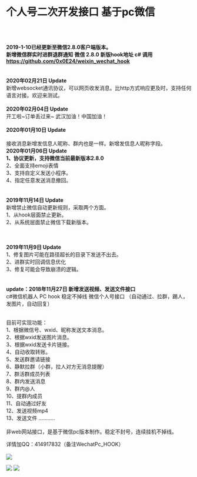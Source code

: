 # 个人号二次开发接口 基于pc微信
<br>
<br/>

<b>2019-1-10已经更新至微信2.8.0客户端版本。</b><br>
<b>新增微信群实时进群退群通知</b>
<b>微信 2.8.0 新版hook地址 c# 调用<a href="https://github.com/0x0E24/weixin_wechat_hook"></a> https://github.com/0x0E24/weixin_wechat_hook</b><br>
<br/><br/><b>2020年02月21日 Update</b><br>
新增websocket通讯协议，可以网页收发消息。比http方式响应更及时，支持任何语言对接。欢迎来测试。
<br/><br/><b>2020年02月04日 Update</b><br>
开工啦~订单丢过来~ 武汉加油！中国加油！
<br/><br/><b>2020年01月10日 Update</b><br><br/>
接收消息新增发信息人昵称、群内也是一样。新增发信息人昵称字段。<br/>
<b>2020年01月06日 Update</b><br>
<b>1、协议更新，支持微信当前最新版本2.8.0</b><br/>
2、全面支持emoji表情<br/>
3、支持自定义发送小程序。<br/>
4、指定任意发送消息撤回。<br/><br/><br/>
<b>2019年11月14日 Update</b><br>
新增禁止微信自动更新规则，采取两个方面。<br>
1、从hook层面禁止更新。<br>
2、从系统层面禁止微信下载新版本。<br/><br/>
<br/>

<b>2019年11月9日 Update</b><br>
1、修复图片可能在路径超长的目录下发送不出去。<br>
2、进群实时回调信息优化<br>
3、修复可能会导致崩溃的逻辑。<br><br>
<br>
<b>update：2018年11月27日 新增发送视频、发送文件接口</b><br>
c#微信机器人 PC hook 稳定不掉线 微信个人号接口 （自动通过、拉群，踢人，发图片，自动回复）<br><br>

目前可实现功能：<br>
1、根据微信号、wxid、昵称发送文本消息。<br>
2、根据wxid发送图片消息。<br>
3、根据wxid发送卡片链接。<br>
4、自动收取转账。<br>
5、发送群邀请链接<br>
6、静默拉群（小群，拉人对方无消息提醒）<br>
7、群活群成员列表<br>
8、群内发送消息<br>
9、群内@人<br>
10、提群内成员<br>
11、自动通过好友<br>
12、发送视频mp4<br>
13、发送文件
...........
<br><br>
非web网站接口，是基于微信pc版本制作。稳定不封号，连续挂机不掉线。<br>

详情加QQ：414917832（备注WechatPc_HOOK）<br><br>
<img src="https://tva1.sinaimg.cn/large/007y3fKjly1gai6nx1x7zj30p20dc402.jpg">

<img src="https://tva1.sinaimg.cn/large/007y3fKjly1gai6nwzvx3j30p20dc0ts.jpg">
<img src="https://tva1.sinaimg.cn/large/007y3fKjly1gai6nx2w1yj30o10t4ae7.jpg">
